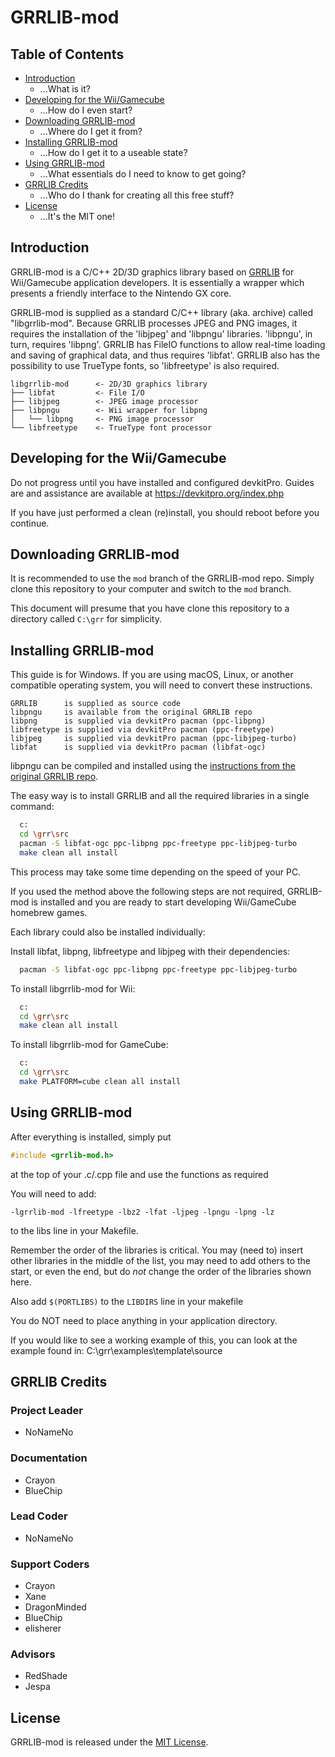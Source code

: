 # GRRLIB-mod
## Table of Contents
* [Introduction](#introduction)
  * ...What is it?
* [Developing for the Wii/Gamecube](#developing-for-the-wii_gamecube)
  * ...How do I even start?
* [Downloading GRRLIB-mod](#downloading-grrlib-mod)
  * ...Where do I get it from?
* [Installing GRRLIB-mod](#installing-grrlib-mod)
  * ...How do I get it to a useable state?
* [Using GRRLIB-mod](#using-grrlib-mod)
  * ...What essentials do I need to know to get going?
* [GRRLIB Credits](#grrlib-credits)
  * ...Who do I thank for creating all this free stuff?
* [License](#license)
  * ...It's the MIT one!

## Introduction
GRRLIB-mod is a C/C++ 2D/3D graphics library based on [GRRLIB](https://github.com/GRRLIB/GRRLIB) for Wii/Gamecube application developers. It is essentially a wrapper which presents a friendly interface to the Nintendo GX core.

GRRLIB-mod is supplied as a standard C/C++ library (aka. archive) called "libgrrlib-mod". Because GRRLIB processes JPEG and PNG images, it requires the installation of the 'libjpeg' and 'libpngu' libraries. 'libpngu', in turn, requires 'libpng'. GRRLIB has FileIO functions to allow real-time loading and saving of graphical data, and thus requires 'libfat'. GRRLIB also has the possibility to use TrueType fonts, so 'libfreetype' is also required.

```
libgrrlib-mod      <- 2D/3D graphics library
├── libfat         <- File I/O
├── libjpeg        <- JPEG image processor
├── libpngu        <- Wii wrapper for libpng
│   └── libpng     <- PNG image processor
└── libfreetype    <- TrueType font processor
```

## Developing for the Wii/Gamecube
Do not progress until you have installed and configured devkitPro. Guides are and assistance are available at <https://devkitpro.org/index.php>

If you have just performed a clean (re)install, you should reboot before you continue.

## Downloading GRRLIB-mod
It is recommended to use the `mod` branch of the GRRLIB-mod repo. Simply clone this repository to your computer and switch to the `mod` branch.

This document will presume that you have clone this repository to a directory called  `C:\grr` for simplicity.

## Installing GRRLIB-mod
This guide is for Windows. If you are using macOS, Linux, or another compatible operating system, you will need to convert these instructions.

```text
GRRLIB      is supplied as source code
libpngu     is available from the original GRRLIB repo
libpng      is supplied via devkitPro pacman (ppc-libpng)
libfreetype is supplied via devkitPro pacman (ppc-freetype)
libjpeg     is supplied via devkitPro pacman (ppc-libjpeg-turbo)
libfat      is supplied via devkitPro pacman (libfat-ogc)
```

libpngu can be compiled and installed using the [instructions from the original GRRLIB repo](https://github.com/GRRLIB/GRRLIB#installing-grrlib).

The easy way is to install GRRLIB and all the required libraries in a single command:
```bash
  c:
  cd \grr\src
  pacman -S libfat-ogc ppc-libpng ppc-freetype ppc-libjpeg-turbo
  make clean all install
```

This process may take some time depending on the speed of your PC.

If you used the method above the following steps are not required, GRRLIB-mod is installed and you are ready to start developing Wii/GameCube homebrew games.

Each library could also be installed individually:

Install libfat, libpng, libfreetype and libjpeg with their dependencies:
```bash
  pacman -S libfat-ogc ppc-libpng ppc-freetype ppc-libjpeg-turbo
```

To install libgrrlib-mod for Wii:
```bash
  c:
  cd \grr\src
  make clean all install
```

To install libgrrlib-mod for GameCube:
```bash
  c:
  cd \grr\src
  make PLATFORM=cube clean all install
```

## Using GRRLIB-mod
After everything is installed, simply put
```c
#include <grrlib-mod.h>
```
at the top of your .c/.cpp file and use the functions as required

You will need to add:
```make
-lgrrlib-mod -lfreetype -lbz2 -lfat -ljpeg -lpngu -lpng -lz
```
to the libs line in your Makefile.

Remember the order of the libraries is critical. You may (need to) insert other libraries in the middle of the list, you may need to add others to the start, or even the end, but do *not* change the order of the libraries shown here.

Also add `$(PORTLIBS)` to the `LIBDIRS` line in your makefile

You do NOT need to place anything in your application directory.

If you would like to see a working example of this, you can look at the example found in: C:\grr\examples\template\source

## GRRLIB Credits
### Project Leader
* NoNameNo

### Documentation
* Crayon
* BlueChip

### Lead Coder
* NoNameNo

### Support Coders
* Crayon
* Xane
* DragonMinded
* BlueChip
* elisherer

### Advisors
* RedShade
* Jespa

## License
GRRLIB-mod is released under the [MIT License](LICENSE).
